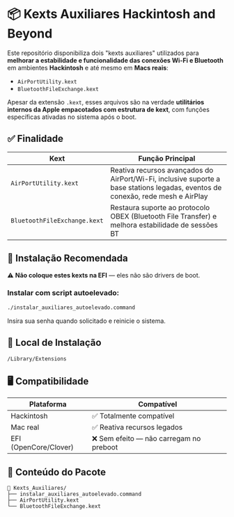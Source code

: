 # 📦 Kexts Auxiliares Hackintosh and Beyond

Este repositório disponibiliza dois "kexts auxiliares" utilizados para **melhorar a estabilidade e funcionalidade das conexões Wi-Fi e Bluetooth** em ambientes **Hackintosh** e até mesmo em **Macs reais**:

- `AirPortUtility.kext`
- `BluetoothFileExchange.kext`

Apesar da extensão `.kext`, esses arquivos são na verdade **utilitários internos da Apple empacotados com estrutura de kext**, com funções específicas ativadas no sistema após o boot.

## ✅ Finalidade

| Kext | Função Principal |
|------|------------------|
| `AirPortUtility.kext` | Reativa recursos avançados do AirPort/Wi-Fi, inclusive suporte a base stations legadas, eventos de conexão, rede mesh e AirPlay |
| `BluetoothFileExchange.kext` | Restaura suporte ao protocolo OBEX (Bluetooth File Transfer) e melhora estabilidade de sessões BT |

## 🔧 Instalação Recomendada

⚠️ **Não coloque estes kexts na EFI** — eles não são drivers de boot.

### Instalar com script autoelevado:

```bash
./instalar_auxiliares_autoelevado.command
```

Insira sua senha quando solicitado e reinicie o sistema.

## 📁 Local de Instalação

```bash
/Library/Extensions
```

## 🖥️ Compatibilidade

| Plataforma | Compatível |
|------------|------------|
| Hackintosh | ✅ Totalmente compatível |
| Mac real   | ✅ Reativa recursos legados |
| EFI (OpenCore/Clover) | ❌ Sem efeito — não carregam no preboot |

## 📂 Conteúdo do Pacote

```
📁 Kexts_Auxiliares/
├── instalar_auxiliares_autoelevado.command
├── AirPortUtility.kext
└── BluetoothFileExchange.kext
```